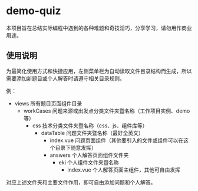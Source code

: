 # demo-quiz

本项目旨在总结实际编程中遇到的各种难题和奇技淫巧，分享学习，请勿用作商业用途。

## 使用说明

为最简化使用方式和快捷应用，左侧菜单栏为自动读取文件目录结构而生成，所以需要添加新题目或个人解答时请遵守相关目录规则。

例：

+ views  所有题目页面组件目录
  + workCases  问题来源或出发点分类文件夹暨名称（工作项目实例、demo等）
    + css  技术分类文件夹暨名称（css、js、组件库等）
      + dataTable  问题文件夹暨名称（最好全英文）
        + index.vue  问题页面组件（其他要引入的文件或组件可以在这个目录下随意发挥）
        + answers  个人解答页面组件文件夹
          + eki 个人组件文件夹暨名称
            + index.vue 个人解答页面主组件，其他可自由发挥

对应上述文件夹和主要文件作用，即可自由添加问题和个人解答。
